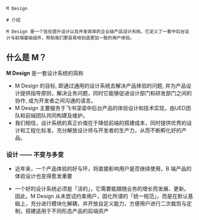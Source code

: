 `````
M Design

# 介绍

M Design 是一个旨在提升设计以及开发效率的企业级产品设计系统。它定义了一套中后台设计与前端基础组件，帮助我们更容易地创造更加一致的用户体验。
`````

## 什么是 M？

**M Design**  是一套设计系统的简称

- M Design 的目标, 即通过通用的设计系统去解决产品体验的问题, 并为产品设计提供指导原则，解决业务问题，同时它能够促进设计部门和研发部门之间的协作, 成为开发者之间沟通的语言。
- M Design 主要服务于飞书深诺中后台产品的体验设计和技术实现，由UED团队和前端团队共同构建及维护。
- 我们相信，设计系统的真正价值在于降低前端的搭建成本，同时提供优秀的设计和工程化标准，充分解放设计师与开发者的生产力，从而不断孵化好的产品。

### 设计 —— 不变与多变

- 近年来，一个产品体验的好与坏，将直接影响用户是否继续使用，B 端产品的体验设计也变得愈发重要

- 一个好的设计系统必须是「活的」，它需要能跟随业务的增长而发展、更新。因此，M Design 从未尝试约束用户，固化所谓的「统一规范」，而是在默认基础上，充分进行模块化解耦，并开放自定义能力，方便用户进行二次裁剪与定制，搭建适用于不同形态产品的前端资产
